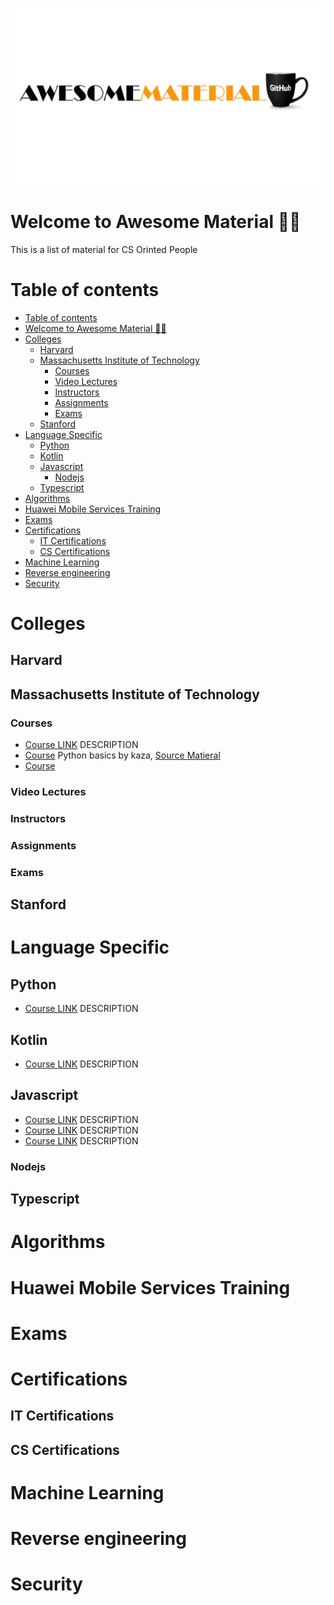 ![AWSMT](AWS2.png)

# Welcome to Awesome Material 👨‍💻

This is a list of material for CS Orinted People

# Table of contents

<!--toc:start-->

- [Table of contents](#table-of-contents)
- [Welcome to Awesome Material 👨‍💻](#welcome-to-awesome-material-👨‍💻)
- [Colleges](#colleges)
  - [Harvard](#harvard)
  - [Massachusetts Institute of Technology](#massachusetts-institute-of-technology)
    - [Courses](#courses)
    - [Video Lectures](#video-lectures)
    - [Instructors](#instructors)
    - [Assignments](#assignments)
    - [Exams](#exams)
  - [Stanford](#stanford)
- [Language Specific](#language-specific)
  - [Python](#python)
  - [Kotlin](#kotlin)
  - [Javascript](#javascript)
    - [Nodejs](#nodejs)
  - [Typescript](#typescript)
- [Algorithms](#algorithms)
- [Huawei Mobile Services Training](#huawei-mobile-services-training)
- [Exams](#exams)
- [Certifications](#certifications)
  - [IT Certifications](#it-certifications)
  - [CS Certifications](#cs-certifications)
- [Machine Learning](#machine-learning)
- [Reverse engineering](#reverse-engineering)
- [Security](#security)
<!--toc:end-->

# Colleges

## Harvard

## Massachusetts Institute of Technology

### Courses

- [Course LINK](https://google.com) DESCRIPTION
- [Course](https://google.com) Python basics by kaza, [Source Matieral](https://google.com)
- [Course](https://google.com)

### Video Lectures

### Instructors

### Assignments

### Exams

## Stanford

# Language Specific

## Python

- [Course LINK](https://google.com) DESCRIPTION

## Kotlin

- [Course LINK](https://google.com) DESCRIPTION

## Javascript

- [Course LINK](https://google.com) DESCRIPTION
- [Course LINK](https://google.com) DESCRIPTION
- [Course LINK](https://google.com) DESCRIPTION

### Nodejs

## Typescript

# Algorithms

# Huawei Mobile Services Training

# Exams

# Certifications

## IT Certifications

## CS Certifications

# Machine Learning

# Reverse engineering

# Security
